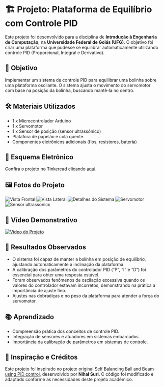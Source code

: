 # 🏗️ Projeto: Plataforma de Equilíbrio com Controle PID

Este projeto foi desenvolvido para a disciplina de **Introdução à Engenharia de Computação**, na **Universidade Federal de Goiás (UFG)**. O objetivo foi criar uma plataforma que pudesse se equilibrar automaticamente utilizando controle PID (Proporcional, Integral e Derivativo).

## 🎯 Objetivo
Implementar um sistema de controle PID para equilibrar uma bolinha sobre uma plataforma oscilante. O sistema ajusta o movimento do servomotor com base na posição da bolinha, buscando mantê-la no centro.

## 🛠️ Materiais Utilizados

- 1 x Microcontrolador Arduino
- 1 x Servomotor
- 1 x Sensor de posição (sensor ultrassônico)
- Platafora de papelão e cola quente.
- Componentes eletrônicos adicionais (fios, resistores, bateria)

## 📐 Esquema Eletrônico

Confira o projeto no Tinkercad clicando [aqui](https://www.tinkercad.com/things/3u3tynL4MZY-pid-ball?sharecode=vPQNCwW3k5mzyC0wkryjHGs4Zh8dpo4prxrz84mHo7Y).

## 🖼️ Fotos do Projeto

![Vista Frontal](assets/20241211_165748.jpg)
![Vista Lateral](assets/20241211_165926.jpg)
![Detalhes do Sistema](assets/20241211_165734.jpg)
![Servomotor](assets/20241211_165816.jpg)
![Sensor ultrassonico](assets/20241211_165812.jpg)

## 🎥 Vídeo Demonstrativo

[![Vídeo do Projeto](https://img.youtube.com/vi/-myj7t524_s/hqdefault.jpg)](https://youtube.com/shorts/-myj7t524_s?si=RU0jZc96KrgZ-HZB)

## 🧪 Resultados Observados

- O sistema foi capaz de manter a bolinha em posição de equilíbrio, ajustando automaticamente a inclinação da plataforma.
- A calibração dos parâmetros do controlador PID (“P”, “I” e “D”) foi essencial para obter uma resposta estável.
- Foram observados fenômenos de oscilação excessiva quando os valores do controlador estavam incorretos, demonstrando na prática a importância de ajuste fino.
- Ajustes nas dobradiças e no peso da plataforma para atender a força do servomotor.

## 📚 Aprendizado

- Compreensão prática dos conceitos de controle PID.
- Integração de sensores e atuadores em sistemas embarcados.
- Importância da calibração de parâmetros em sistemas de controle.

## 🔗 Inspiração e Créditos
Este projeto foi inspirado no projeto original [Self Balancing Ball and Beam using PID control](https://www.hackster.io/nihalsuri/self-balancing-ball-and-beam-using-pid-control-2bfb86), desenvolvido por **Nihal Suri**. O código foi modificado e adaptado conforme as necessidades deste projeto acadêmico.
